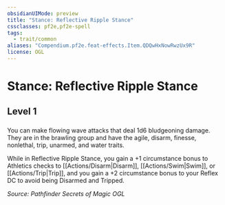 ```yaml
---
obsidianUIMode: preview
title: "Stance: Reflective Ripple Stance"
cssclasses: pf2e,pf2e-spell
tags:
  - trait/common
aliases: "Compendium.pf2e.feat-effects.Item.QDQwHxNowRwzUx9R"
license: OGL
---
```

# Stance: Reflective Ripple Stance
## Level 1
### 






You can make flowing wave attacks that deal 1d6 bludgeoning damage. They are in the brawling group and have the agile, disarm, finesse, nonlethal, trip, unarmed, and water traits.

While in Reflective Ripple Stance, you gain a +1 circumstance bonus to Athletics checks to [[Actions/Disarm|Disarm]], [[Actions/Swim|Swim]], or [[Actions/Trip|Trip]], and you gain a +2 circumstance bonus to your Reflex DC to avoid being Disarmed and Tripped.

*Source: Pathfinder Secrets of Magic*
*OGL*